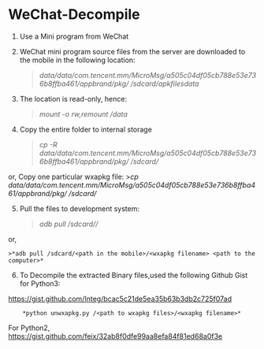 # WeChat-Decompile

1. Use a Mini program from WeChat
2. WeChat mini program source files from the server are downloaded to the mobile in the following location:
    >*data/data/com.tencent.mm/MicroMsg/a505c04df05cb788e53e736b8ffba461/appbrand/pkg/<wxapkg filename> /sdcard/apkfilesdata*
  
3. The location is read-only, hence:
    >*mount -o rw,remount /data*
  
4. Copy the entire folder to internal storage
    >*cp -R data/data/com.tencent.mm/MicroMsg/a505c04df05cb788e53e736b8ffba461/appbrand/pkg/ /sdcard/*
  
  or, Copy one particular wxapkg file:
    >*cp data/data/com.tencent.mm/MicroMsg/a505c04df05cb788e53e736b8ffba461/appbrand/pkg/<wxapkg filename> /sdcard/*

5. Pull the files to development system:
    >*adb pull /sdcard/<path in the mobile>/ <path to the computer>*
  
  or, 
  
    >*adb pull /sdcard/<path in the mobile>/<wxapkg filename> <path to the computer>*
  
 6. To Decompile the extracted Binary files,used the following Github Gist for Python3:
        
   https://gist.github.com/Integ/bcac5c21de5ea35b63b3db2c725f07ad      
  
        *python unwxapkg.py /<path to wxapkg files>/<wxapkg filename>*
  
  For Python2, 
  https://gist.github.com/feix/32ab8f0dfe99aa8efa84f81ed68a0f3e
  
 
